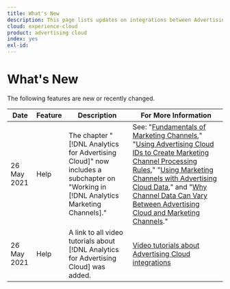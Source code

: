 ```yaml
---
title: What's New
description: This page lists updates on integrations between Advertising Cloud and other products and services in Adobe Experience Cloud.
cloud: experience-cloud
product: advertising cloud
index: yes
exl-id: 
---
```

# What's New

The following features are new or recently changed.

| Date | Feature | Description | For More Information |
| ---- | ------- | ----------- | -------------------- |
| 26 May 2021 | Help | The chapter "[!DNL Analytics for Advertising Cloud]" now includes a subchapter on "Working in [!DNL Analytics Marketing Channels]." | See: "[Fundamentals of Marketing Channels](/help/integrations/analytics/marketing-channels/mc-overview.md)," "[Using Advertising Cloud IDs to Create Marketing Channel Processing Rules](/help/integrations/analytics/marketing-channels/mc-ids.md)," "[Using Marketing Channels with Advertising Cloud Data](/help/integrations/analytics/marketing-channels/mc-ac-data.md)," and "[Why Channel Data Can Vary Between Advertising Cloud and Marketing Channels](/help/integrations/analytics/marketing-channels/mc-data-variances.md)." |
| 26 May 2021 | Help | A link to all video tutorials about [!DNL Analytics for Advertising Cloud] was added. | [Video tutorials about Advertising Cloud integrations](https://experienceleague.adobe.com/docs/advertising-cloud-learn/tutorials/overview.html) |

<!-- At some point, just make this an overview page instead?

Adobe Advertising Cloud is integrated with the following Adobe Experience Cloud products:

* [Adobe Analytics](/help/integrations/analytics/overview.md)

* Adobe Audience Manager

* Adobe Campaign (Advertising Cloud Search only)

* Adobe Experience Cloud Device Co-op
 -->
